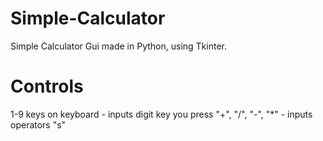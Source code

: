 # Simple-Calculator
Simple Calculator Gui made in Python, using Tkinter.

# Controls

1-9 keys on keyboard - inputs digit key you press
"+", "/", "-", "*" - inputs operators
"s"
